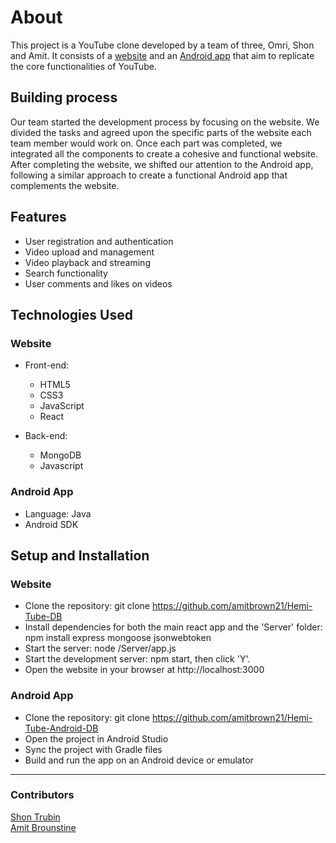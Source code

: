 # About
This project is a YouTube clone developed by a team of three, Omri, Shon and Amit. It consists of a [website](https://github.com/amitbrown21/Hemi-Tube-DB) and an [Android app](https://github.com/amitbrown21/Hemi-Tube-Android-DB) that aim to replicate the core functionalities of YouTube.

## Building process

Our team started the development process by focusing on the website. We divided the tasks and agreed upon the specific parts of the website each team member would work on. Once each part was completed, we integrated all the components to create a cohesive and functional website. After completing the website, we shifted our attention to the Android app, following a similar approach to create a functional Android app that complements the website.

## Features

- User registration and authentication
- Video upload and management
- Video playback and streaming
- Search functionality
- User comments and likes on videos

## Technologies Used
### Website

- Front-end:

  - HTML5
  - CSS3
  - JavaScript
  - React

- Back-end:
  - MongoDB
  - Javascript

### Android App

- Language: Java
- Android SDK

## Setup and Installation
### Website

- Clone the repository: git clone https://github.com/amitbrown21/Hemi-Tube-DB
- Install dependencies for both the main react app and the 'Server' folder: npm install express mongoose jsonwebtoken
- Start the server: node /Server/app.js
- Start the development server: npm start, then click 'Y'.
- Open the website in your browser at http://localhost:3000

### Android App

- Clone the repository: git clone https://github.com/amitbrown21/Hemi-Tube-Android-DB
- Open the project in Android Studio
- Sync the project with Gradle files
- Build and run the app on an Android device or emulator

---

### Contributors
 
[Shon Trubin](https://github.com/ShonTrubin)  
[Amit Brounstine](https://github.com/amitbrown21)  
